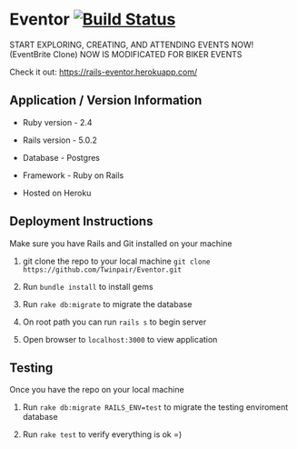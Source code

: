 # Eventor [![Build Status](https://travis-ci.org/Twinpair/Eventor.svg?branch=master)](https://travis-ci.org/Twinpair/Eventor)

START EXPLORING, CREATING, AND ATTENDING EVENTS NOW! (EventBrite Clone)
NOW IS MODIFICATED FOR BIKER EVENTS

Check it out: https://rails-eventor.herokuapp.com/

## Application / Version Information

* Ruby version - 2.4

* Rails version - 5.0.2

* Database - Postgres

* Framework - Ruby on Rails

* Hosted on Heroku

## Deployment Instructions

Make sure you have Rails and Git installed on your machine

1) git clone the repo to your local machine `git clone https://github.com/Twinpair/Eventor.git`

2) Run `bundle install` to install gems

3) Run `rake db:migrate` to migrate the database

4) On root path you can run `rails s` to begin server

5) Open browser to `localhost:3000` to view application

## Testing

Once you have the repo on your local machine

1) Run `rake db:migrate RAILS_ENV=test` to migrate the testing enviroment database

2) Run `rake test` to verify everything is ok =)
